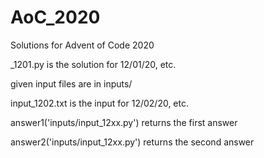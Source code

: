 # AoC_2020
Solutions for Advent of Code 2020

_1201.py is the solution for 12/01/20, etc.

given input files are in inputs/

input_1202.txt is the input for 12/02/20, etc.

answer1('inputs/input_12xx.py') returns the first answer

answer2('inputs/input_12xx.py') returns the second answer
